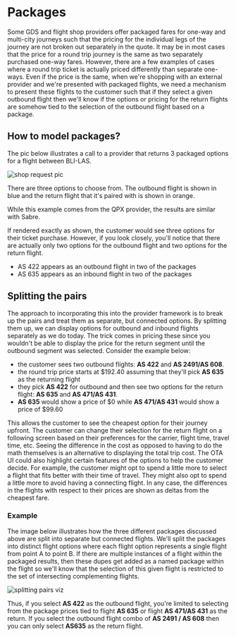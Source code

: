 # Packages
Some GDS and flight shop providers offer packaged fares for one-way and multi-city 
journeys such that the pricing for the individual legs of the journey are not broken
out separately in the quote. It may be in most cases that the price for a round trip
journey is the same as two separately purchased one-way fares. However, there are a
few examples of cases where a round trip ticket is actually priced differently than
separate one-ways. Even if the price is the same, when we're shopping with an external
provider and we're presented with packaged flights, we need a mechanism to present
these flights to the customer such that if they select a given outbound flight then
we'll know if the options or pricing for the return flights are somehow tied to the
selection of the outbound flight based on a package.

## How to model packages?

The pic below illustrates a call to a provider that
returns 3 packaged options for a flight between 
BLI-LAS. 

![shop request pic](images/how-to-model.png)

There are three options to choose from. The 
outbound flight is shown in blue and the return 
flight that it's paired with is shown in orange.

While this example comes from the QPX provider, the
results are similar with Sabre. 

If rendered exactly as shown, the customer would
see three options for their ticket purchase. However,
if you look closely, you'll notice that there are
actually only two options for the outbound flight
and two options for the return flight. 

- AS 422 appears as an outbound flight in two of the packages
- AS 635 appears as an inbound flight in two of the packages

## Splitting the pairs

The approach to incorporating this into the provider framework is to 
break up the pairs and treat them as separate, but connected options. By 
splitting them up, we can display options for outbound and inbound flights 
separately as we do today. The trick comes in pricing these since you wouldn't 
be able to display the price for the return segment until the outbound segment 
was selected. Consider the example below:

- the customer sees two outbound flights: **AS 422** and **AS 2491/AS 608**. 
- the round trip price starts at $192.40 assuming that they'll pick **AS 635** as the returning flight
- they pick **AS 422** for outbound and then see two options for the return flight: **AS 635** and **AS 471/AS 431**.
- **AS 635** would show a price of $0 while **AS 471/AS 431** would show a price of $99.60

This allows the customer to see the cheapest option for their journey upfront. The customer can change
 their selection for the return flight on a following screen based on their preferences for the 
 carrier, flight time, travel time, etc. 
Seeing the difference in the cost as opposed to having to do the math 
 themselves is an alternative to displaying the total trip cost. The OTA UI could also highlight certain features of the options to help the customer decide.
 For example, the customer might opt to spend a little more to select a flight that fits better with 
 their time of travel. They might also opt to spend a little more to avoid having a connecting flight.
 In any case, the differences in the flights with respect to their prices are shown as deltas from the
 cheapest fare.
  
### Example

The image below illustrates how the three different packages discussed above are split
into separate but connected flights. We'll split the packages into distinct flight
options where each flight option represents a single flight from point A to point B.
If there are multiple instances of a flight within the packaged results, then these
dupes get added as a named package within the flight so we'll know that the selection of
 this given flight is restricted to the set of intersecting complementing flights. 

![splitting pairs viz](images/splitting.png)

Thus, if you select **AS 422** as the outbound flight, you're limited to selecting from the package prices
tied to flight **AS 635** or flight **AS 471/AS 431** as the return. If you select the outbound flight combo of 
**AS 2491 / AS 608** then you can only select **AS635** as the return flight.


